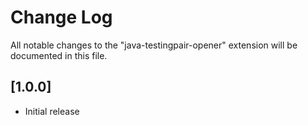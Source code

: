 # Change Log

All notable changes to the "java-testingpair-opener" extension will be documented in this file.

## [1.0.0]

- Initial release

